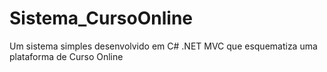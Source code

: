 # Sistema_CursoOnline
Um sistema simples desenvolvido em C# .NET MVC que esquematiza uma plataforma de Curso Online
